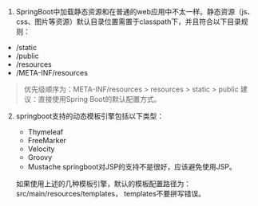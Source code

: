 1. SpringBoot中加载静态资源和在普通的web应用中不太一样。静态资源（js、css、图片等资源）默认目录位置需置于classpath下，并且符合以下目录规则：
- /static
- /public
- /resources
- /META-INF/resources

> 优先级顺序为：META-INF/resources > resources > static > public 
  建议：直接使用Spring Boot的默认配置方式。
  
  
2. springboot支持的动态模板引擎包括以下类型：
   - Thymeleaf
   - FreeMarker
   - Velocity
   - Groovy
   - Mustache
   springboot对JSP的支持不是很好，应该避免使用JSP。 
   
   如果使用上述的几种模板引擎，默认的模板配置路径为：src/main/resources/templates， templates不要拼写错误。